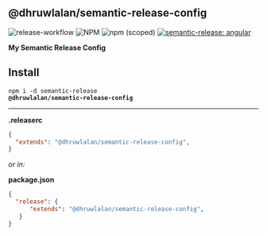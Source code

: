 ## @dhruwlalan/semantic-release-config


![release-workflow](https://github.com/dhruwlalan/semantic-release-config/actions/workflows/release.yml/badge.svg) ![NPM](https://img.shields.io/npm/l/@dhruwlalan/semantic-release-config) ![npm (scoped)](https://img.shields.io/npm/v/@dhruwlalan/semantic-release-config) [![semantic-release: angular](https://img.shields.io/badge/semantic--release-angular-e10079?logo=semantic-release)](https://github.com/semantic-release/semantic-release)

**My Semantic Release Config**

## Install

<code>npm i -d semantic-release <b>@dhruwlalan/semantic-release-config</b></code>

---

**.releaserc**
```json
{
  "extends": "@dhruwlalan/semantic-release-config",
}
```

*or in:*

**package.json**
```json
{
  "release": {
      "extends": "@dhruwlalan/semantic-release-config",
   }
}
```
